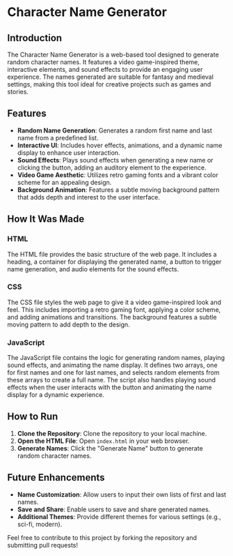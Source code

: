 # Character Name Generator

## Introduction

The Character Name Generator is a web-based tool designed to generate random character names. It features a video game-inspired theme, interactive elements, and sound effects to provide an engaging user experience. The names generated are suitable for fantasy and medieval settings, making this tool ideal for creative projects such as games and stories.

## Features

- **Random Name Generation**: Generates a random first name and last name from a predefined list.
- **Interactive UI**: Includes hover effects, animations, and a dynamic name display to enhance user interaction.
- **Sound Effects**: Plays sound effects when generating a new name or clicking the button, adding an auditory element to the experience.
- **Video Game Aesthetic**: Utilizes retro gaming fonts and a vibrant color scheme for an appealing design.
- **Background Animation**: Features a subtle moving background pattern that adds depth and interest to the user interface.

## How It Was Made

### HTML

The HTML file provides the basic structure of the web page. It includes a heading, a container for displaying the generated name, a button to trigger name generation, and audio elements for the sound effects.

### CSS

The CSS file styles the web page to give it a video game-inspired look and feel. This includes importing a retro gaming font, applying a color scheme, and adding animations and transitions. The background features a subtle moving pattern to add depth to the design.

### JavaScript

The JavaScript file contains the logic for generating random names, playing sound effects, and animating the name display. It defines two arrays, one for first names and one for last names, and selects random elements from these arrays to create a full name. The script also handles playing sound effects when the user interacts with the button and animating the name display for a dynamic experience.

## How to Run

1. **Clone the Repository**: Clone the repository to your local machine.
2. **Open the HTML File**: Open `index.html` in your web browser.
3. **Generate Names**: Click the "Generate Name" button to generate random character names.

## Future Enhancements

- **Name Customization**: Allow users to input their own lists of first and last names.
- **Save and Share**: Enable users to save and share generated names.
- **Additional Themes**: Provide different themes for various settings (e.g., sci-fi, modern).

Feel free to contribute to this project by forking the repository and submitting pull requests!
